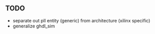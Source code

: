 ## TODO
* separate out pll entity (generic) from architecture (xilinx specific)
* generalize ghdl_sim